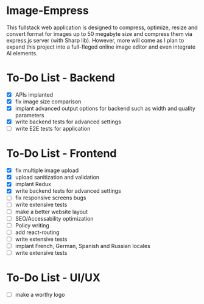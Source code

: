 # Image-Empress

This fullstack web application is designed to compress, optimize, resize and convert format for images up to 50 megabyte size and compress them via express.js server (with Sharp lib). However, more will come as I plan to expand this project into a full-fleged online image editor and even integrate AI elements.


# To-Do List - Backend

- [x] APIs implanted
- [x] fix image size comparison
- [x] implant advanced output options for backend such as width and quality parameters
- [x] write backend tests for advanced settings
- [ ] write E2E tests for application

# To-Do List - Frontend

- [x] fix multiple image upload
- [x] upload sanitization and validation
- [x] implant Redux
- [x] write backend tests for advanced settings
- [ ] fix responsive screens bugs
- [ ] write extensive tests
- [ ] make a better website layout
- [ ] SEO/Accessability optimization
- [ ] Policy writing
- [ ] add react-routing
- [ ] write extensive tests
- [ ] implant French, German, Spanish and Russian locales
- [ ] write extensive tests

# To-Do List - UI/UX
- [ ] make a worthy logo




